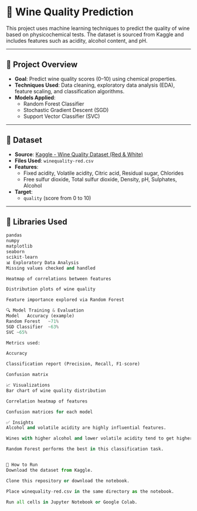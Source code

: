 # 🍷 Wine Quality Prediction

This project uses machine learning techniques to predict the quality of wine based on physicochemical tests. The dataset is sourced from Kaggle and includes features such as acidity, alcohol content, and pH.

---

## 📌 Project Overview

- **Goal**: Predict wine quality scores (0–10) using chemical properties.
- **Techniques Used**: Data cleaning, exploratory data analysis (EDA), feature scaling, and classification algorithms.
- **Models Applied**:
  - Random Forest Classifier
  - Stochastic Gradient Descent (SGD)
  - Support Vector Classifier (SVC)

---

## 📁 Dataset

- **Source**: [Kaggle - Wine Quality Dataset (Red & White)](https://www.kaggle.com/datasets/ruthgn/wine-quality-data-set-red-white-wine)
- **Files Used**: `winequality-red.csv`
- **Features**:
  - Fixed acidity, Volatile acidity, Citric acid, Residual sugar, Chlorides
  - Free sulfur dioxide, Total sulfur dioxide, Density, pH, Sulphates, Alcohol
- **Target**:
  - `quality` (score from 0 to 10)

---

## 🧪 Libraries Used

```python
pandas
numpy
matplotlib
seaborn
scikit-learn
📊 Exploratory Data Analysis
Missing values checked and handled

Heatmap of correlations between features

Distribution plots of wine quality

Feature importance explored via Random Forest

🔍 Model Training & Evaluation
Model	Accuracy (example)
Random Forest	~71%
SGD Classifier	~63%
SVC	~65%

Metrics used:

Accuracy

Classification report (Precision, Recall, F1-score)

Confusion matrix

📈 Visualizations
Bar chart of wine quality distribution

Correlation heatmap of features

Confusion matrices for each model

✅ Insights
Alcohol and volatile acidity are highly influential features.

Wines with higher alcohol and lower volatile acidity tend to get higher quality ratings.

Random Forest performs the best in this classification task.


🚀 How to Run
Download the dataset from Kaggle.

Clone this repository or download the notebook.

Place winequality-red.csv in the same directory as the notebook.

Run all cells in Jupyter Notebook or Google Colab.
